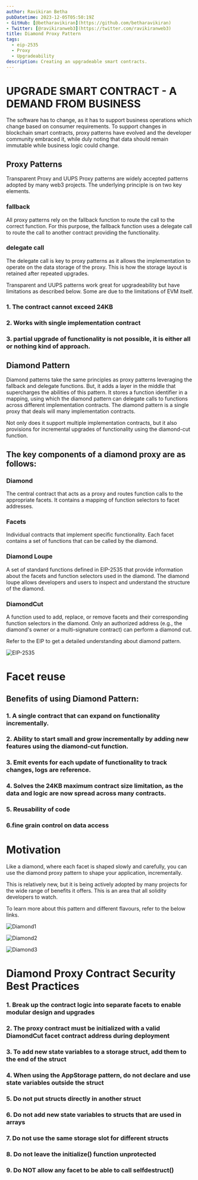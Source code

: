 ```yaml
---
author: Ravikiran Betha
pubDatetime: 2023-12-05T05:50:19Z
- GitHub: [@betharavikiran](https://github.com/betharavikiran)
- Twitter: [@ravikiranweb3](https://twitter.com/ravikiranweb3)
title: Diamond Proxy Pattern
tags:
  - eip-2535
  - Proxy
  - Upgradeability
description: Creating an upgradeable smart contracts.
---
```


# UPGRADE SMART CONTRACT - A DEMAND FROM BUSINESS
The software has to change, as it has to support business operations which change based on consumer requirements. To support changes in blockchain smart contracts, proxy patterns have evolved and the developer community embraced it, while duly noting that data should remain immutable while business logic could change.

## Proxy Patterns
Transparent Proxy and UUPS Proxy patterns are widely accepted patterns adopted by many web3 projects. The underlying principle is on two key elements.

### fallback
All proxy patterns rely on the fallback function to route the call to the correct function. For this purpose, the fallback function uses a delegate call to route the call to another contract providing the functionality.

### delegate call
The delegate call is key to proxy patterns as it allows the implementation to operate on the data storage of the proxy. This is how the storage layout is retained after repeated upgrades.

Transparent and UUPS patterns work great for upgradeability but have limitations as described below. Some are due to the limitations of EVM itself.

### 1. The contract cannot exceed 24KB

### 2. Works with single implementation contract

### 3. partial upgrade of functionality is not possible, it is either all or nothing kind of approach.

## Diamond Pattern

Diamond patterns take the same principles as proxy patterns leveraging the fallback and delegate functions. But, it adds a layer in the middle that supercharges the abilities of this pattern. It stores a function identifier in a mapping, using which the diamond pattern can delegate calls to functions across different implementation contracts. The diamond pattern is a single proxy that deals will many implementation contracts.

Not only does it support multiple implementation contracts, but it also provisions for incremental upgrades of functionality using the diamond-cut function.

## The key components of a diamond proxy are as follows:

### Diamond
The central contract that acts as a proxy and routes function calls to the appropriate facets. It contains a mapping of function selectors to facet addresses.

### Facets
Individual contracts that implement specific functionality. Each facet contains a set of functions that can be called by the diamond.

### Diamond Loupe
A set of standard functions defined in EIP-2535 that provide information about the facets and function selectors used in the diamond. The diamond loupe allows developers and users to inspect and understand the structure of the diamond.

### DiamondCut
A function used to add, replace, or remove facets and their corresponding function selectors in the diamond. Only an authorized address (e.g., the diamond's owner or a multi-signature contract) can perform a diamond cut.

Refer to the EIP to get a detailed understanding about diamond pattern.

![EIP-2535](https://eips.ethereum.org/EIPS/eip-2535)

# Facet reuse

## Benefits of using Diamond Pattern:

### 1. A single contract that can expand on functionality incrementally.

### 2. Ability to start small and grow incrementally by adding new features using the diamond-cut function.

### 3. Emit events for each update of functionality to track changes, logs are reference.

### 4. Solves the 24KB maximum contract size limitation, as the data and logic are now spread across many contracts.

### 5. Reusability of code

### 6.fine grain control on data access

# Motivation

Like a diamond, where each facet is shaped slowly and carefully, you can use the diamond proxy pattern to shape your application, incrementally.

This is relatively new, but it is being actively adopted by many projects for the wide range of benefits it offers. This is an area that all solidity developers to watch.

To learn more about this pattern and different flavours, refer to the below links.

![Diamond1](https://github.com/mudgen/diamond-1-hardhat)

![Diamond2](https://github.com/mudgen/diamond-2-hardhat)

![Diamond3](https://github.com/mudgen/diamond-3-hardhat)

# Diamond Proxy Contract Security Best Practices

### 1. Break up the contract logic into separate facets to enable modular design and upgrades

### 2. The proxy contract must be initialized with a valid DiamondCut facet contract address during deployment

### 3. To add new state variables to a storage struct, add them to the end of the struct

### 4. When using the AppStorage pattern, do not declare and use state variables outside the struct

### 5. Do not put structs directly in another struct

### 6. Do not add new state variables to structs that are used in arrays

### 7. Do not use the same storage slot for different structs

### 8. Do not leave the initialize() function unprotected

### 9. Do NOT allow any facet to be able to call selfdestruct()